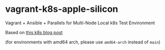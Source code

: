 # vagrant-k8s-apple-silicon

Vagrant + Ansible + Parallels for Multi-Node Local k8s Test Environment

Based on [this k8s blog post](https://kubernetes.io/blog/2019/03/15/kubernetes-setup-using-ansible-and-vagrant/)

(for environments with amd64 arch, please use `amd64-arch` instead of `main`) 
